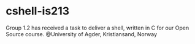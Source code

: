 # cshell-is213
Group 1.2 has received a task to deliver a shell, written in C for our Open Source course. @University of Agder, Kristiansand, Norway
